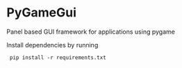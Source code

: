 # PyGameGui

Panel based GUI framework for applications using pygame

Install dependencies by running

<code> pip install -r requirements.txt </code>

